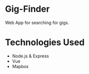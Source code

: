 # Gig-Finder
Web App for searching for gigs.

# Technologies Used
- Node.js & Express
- Vue
- Mapbox